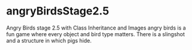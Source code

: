 # angryBirdsStage2.5
Angry Birds stage 2.5 with Class Inheritance and Images
angry birds is a fun game where every object and bird type matters. There is a slingshot and a structure in which pigs hide.